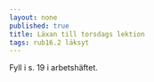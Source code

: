 ```yaml
---
layout: none
published: true
title: Läxan till torsdags lektion
tags: rub16.2 läksyt
---
```

Fyll i s. 19 i arbetshäftet.
